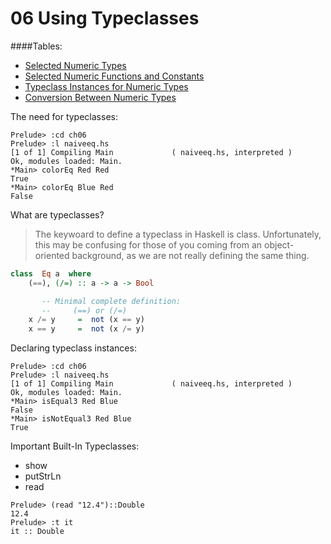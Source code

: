 # 06 Using Typeclasses

####Tables:
- [Selected Numeric Types](tables/selected_numeric_types.md)
- [Selected Numeric Functions and Constants](tables/selected_numeric_functions_and_constants.md)
- [Typeclass Instances for Numeric Types](tables/typeclass_instances_for_numeric_types.md)
- [Conversion Between Numeric Types](tables/conversion_between_numeric_types.md)

The need for typeclasses:
```
Prelude> :cd ch06
Prelude> :l naiveeq.hs 
[1 of 1] Compiling Main             ( naiveeq.hs, interpreted )
Ok, modules loaded: Main.
*Main> colorEq Red Red
True
*Main> colorEq Blue Red
False
```

What are typeclasses?

> The keywoard to define a typeclass in Haskell is class. Unfortunately, this may be confusing for those of you coming from an object-oriented background, as we are not really defining the same thing.

```hs
class  Eq a  where
    (==), (/=) :: a -> a -> Bool

       -- Minimal complete definition:
       --     (==) or (/=)
    x /= y     =  not (x == y)
    x == y     =  not (x /= y)
```

Declaring typeclass instances:
```
Prelude> :cd ch06
Prelude> :l naiveeq.hs 
[1 of 1] Compiling Main             ( naiveeq.hs, interpreted )
Ok, modules loaded: Main.
*Main> isEqual3 Red Blue
False
*Main> isNotEqual3 Red Blue
True
```

Important Built-In Typeclasses:
- show
- putStrLn
- read 
```
Prelude> (read "12.4")::Double
12.4
Prelude> :t it
it :: Double
```